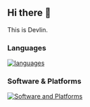 ## Hi there 👋

This is Devlin.

### Languages

[![languages](https://skillicons.dev/icons?i=js,html,css,js,python,c,cpp,latex,py,java,linux,django,mysql,md)](https://skillicons.dev)

### Software & Platforms

[![Software and Platforms](https://skillicons.dev/icons?i=clion,idea,vscode,pycharm,ps,ae,pr,stackoverflow,git)](https://skillicons.dev)


